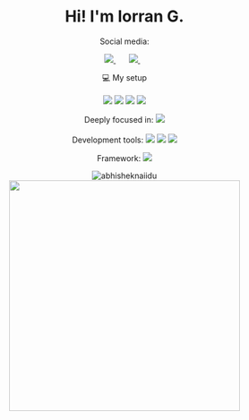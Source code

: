 <h1 align='center'>
  Hi! I'm Iorran G.
</h1>

<p align='center'>
  Social media:
</p>



<p align='center'>
  
  <a href="https://www.linkedin.com/in/iorran-gabrieli-57a1b91a7/">
    <img src="https://img.shields.io/badge/linkedin-%230077B5.svg?&style=for-the-badge&logo=linkedin&logoColor=white" />
  </a>&nbsp;&nbsp;
  </a>&nbsp;&nbsp;  
  <a href="https://www.facebook.com/iorran.gabriele/">
    <a href='mailto:iorran.gv@hotmail.com'><img src="https://img.shields.io/badge/Microsoft_Outlook-0078D4?style=for-the-badge&logo=microsoft-outlook&logoColor=white"/>
  </a>&nbsp;&nbsp;  
</p>

<p align='center'>
  💻 My setup<br/><br/>
  <img src="https://img.shields.io/badge/windows-%230078D6.svg?&style=for-the-badge&logo=windows&logoColor=white" />
  <img src="https://img.shields.io/badge/AMD-Ryzen_5_3400G-ED1C24?style=for-the-badge&logo=amd&logoColor=white" />
  <img src="https://img.shields.io/badge/RAM-16GB-%230071C5.svg?&style=for-the-badge&logoColor=white" />
  <img src="https://img.shields.io/badge/NVIDIA-GTX1650-76B900?style=for-the-badge&logo=nvidia&logoColor=white" />
</p>

<p align='center'>
  Deeply focused in: <img src="https://img.shields.io/badge/Java-ED8B00?style=for-the-badge&logo=java&logoColor=white"/>
  <br>
  <br>
  Development tools: <img src="https://img.shields.io/badge/Eclipse-2C2255?style=for-the-badge&logo=eclipse&logoColor=white"/>
  <img src="https://img.shields.io/badge/Visual_Studio_Code-0078D4?style=for-the-badge&logo=visual%20studio%20code&logoColor=white"/>
  <img src="https://img.shields.io/badge/IntelliJIDEA-000000.svg?style=for-the-badge&logo=intellij-idea&logoColor=white"/>
</p>
<p align='center'>
  Framework: <img src="https://img.shields.io/badge/Spring-6DB33F?style=for-the-badge&logo=spring&logoColor=white"/>
  <br>
</p>
<p align="center"> <img src="https://github-readme-stats.vercel.app/api?username=yIorran&show_icons=true&theme=gotham" alt="abhisheknaiidu" />
  <a href="#"><img src="https://github-readme-stats.vercel.app/api/top-langs/?username=yIorran&layout=compact&theme=gotham" width="412"></a>
  
  



<!--
**Ilorran/Ilorran** is a ✨ _special_ ✨ repository because its `README.md` (this file) appears on your GitHub profile.

Here are some ideas to get you started:

- 🔭 I’m currently working on ...
- 🌱 I’m currently learning ...
- 👯 I’m looking to collaborate on ...
- 🤔 I’m looking for help with ...
- 💬 Ask me about ...
- 📫 How to reach me: ...
- 😄 Pronouns: ...
- ⚡ Fun fact: ...
-->
